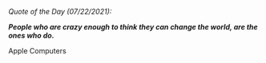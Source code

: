 *Quote of the Day (07/22/2021):*

_**People who are crazy enough to think they can change the world, are the ones who do.**_

Apple Computers